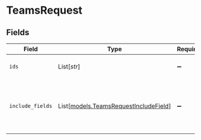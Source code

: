# TeamsRequest


## Fields

| Field                                                                          | Type                                                                           | Required                                                                       | Description                                                                    |
| ------------------------------------------------------------------------------ | ------------------------------------------------------------------------------ | ------------------------------------------------------------------------------ | ------------------------------------------------------------------------------ |
| `ids`                                                                          | List[*str*]                                                                    | :heavy_minus_sign:                                                             | The IDs of the teams to retrieve.                                              |
| `include_fields`                                                               | List[[models.TeamsRequestIncludeField](../models/teamsrequestincludefield.md)] | :heavy_minus_sign:                                                             | List of teams fields to return that aren't returned by default                 |